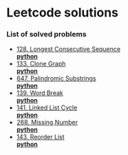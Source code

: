 # Leetcode solutions
### List of solved problems
- [128. Longest Consecutive Sequence](https://leetcode.com/problems/longest-consecutive-sequence)  
__[python](python/longest_consecutive_sequence.py)__
- [133. Clone Graph](https://leetcode.com/problems/clone-graph)  
__[python](python/clone_graph.py)__
- [647. Palindromic Substrings](https://leetcode.com/problems/palindromic-substrings)  
__[python](python/palindromic_substrings.py)__
- [139. Word Break](https://leetcode.com/problems/word-break)  
__[python](python/word_break.py)__
- [141. Linked List Cycle](https://leetcode.com/problems/linked-list-cycle)  
__[python](python/linked_list_cycle.py)__
- [268. Missing Number](https://leetcode.com/problems/missing-number/)  
__[python](python/missing_number.py)__
- [143. Reorder List](https://leetcode.com/problems/reorder-list/)  
__[python](python/reorder_list.py)__